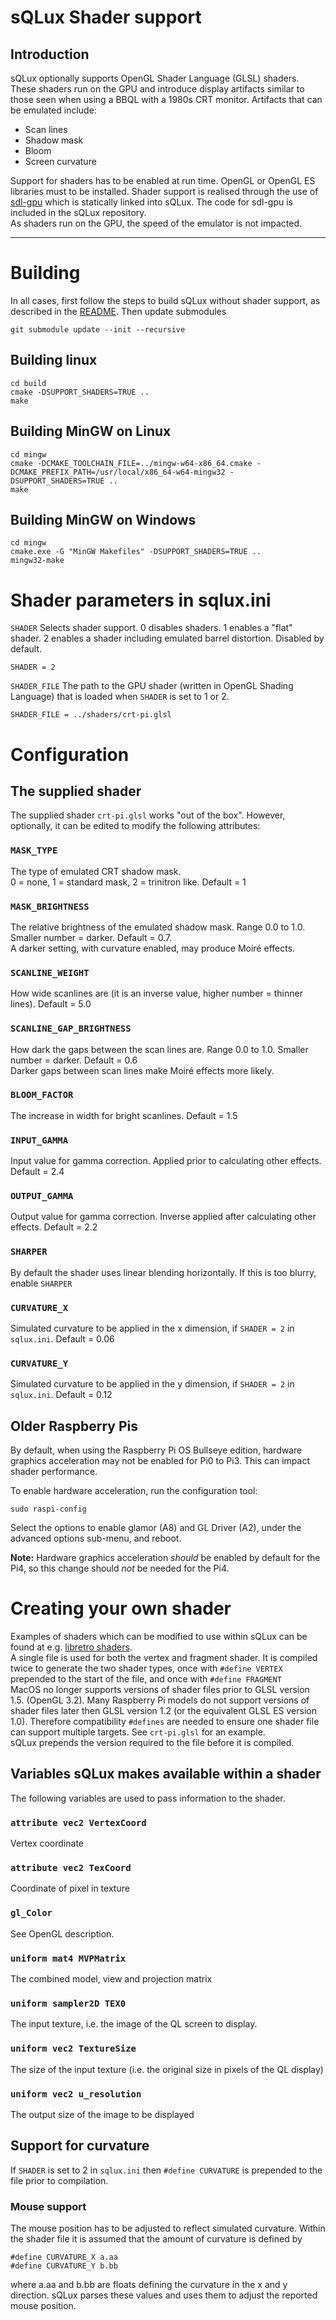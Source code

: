 # sQLux Shader support

## Introduction
sQLux optionally supports OpenGL Shader Language (GLSL) shaders. These shaders run on the GPU and introduce display artifacts similar to those seen when using a BBQL with a 1980s CRT monitor. Artifacts that can be emulated include:
+ Scan lines
+ Shadow mask
+ Bloom
+ Screen curvature

Support for shaders has to be enabled at run time. OpenGL or OpenGL ES libraries must to be installed. Shader support is realised through the use of [sdl-gpu](https://github.com/grimfang4/sdl-gpu) which is statically linked into sQLux. The code for sdl-gpu is included in the sQLux repository.  
As shaders run on the GPU, the speed of the emulator is not impacted.

---
# Building
In all cases, first follow the steps to build sQLux without shader support, as described in the [README](../README.md). Then update submodules

```
git submodule update --init --recursive
```

## Building linux
```
cd build
cmake -DSUPPORT_SHADERS=TRUE ..
make
```
## Building MinGW on Linux
```
cd mingw
cmake -DCMAKE_TOOLCHAIN_FILE=../mingw-w64-x86_64.cmake -DCMAKE_PREFIX_PATH=/usr/local/x86_64-w64-mingw32 -DSUPPORT_SHADERS=TRUE ..
make
```
## Building MinGW on Windows
```
cd mingw
cmake.exe -G "MinGW Makefiles" -DSUPPORT_SHADERS=TRUE ..
mingw32-make
```
# Shader parameters in sqlux.ini
`SHADER`  Selects shader support. 0 disables shaders. 1 enables a "flat" shader. 2 enables a shader including emulated barrel distortion. Disabled by default.

```
SHADER = 2
```

`SHADER_FILE`
The path to the GPU shader (written in OpenGL Shading Language) that is loaded when `SHADER` is set to 1 or 2.

```
SHADER_FILE = ../shaders/crt-pi.glsl
```
# Configuration
## The supplied shader
The supplied shader `crt-pi.glsl` works "out of the box". However, optionally, it can be edited to modify the following attributes:
### `MASK_TYPE`
The type of emulated CRT shadow mask.  
0 = none, 1 = standard mask, 2 = trinitron like. Default = 1
### `MASK_BRIGHTNESS`
The relative brightness of the emulated shadow mask. Range 0.0 to 1.0. Smaller number = darker. Default = 0.7.  
A darker setting, with curvature enabled, may produce Moiré effects.
### `SCANLINE_WEIGHT`
How wide scanlines are (it is an inverse value, higher number = thinner lines). Default = 5.0
### `SCANLINE_GAP_BRIGHTNESS`
How dark the gaps between the scan lines are. Range 0.0 to 1.0. Smaller number = darker. Default = 0.6  
Darker gaps between scan lines make Moiré effects more likely.
### `BLOOM_FACTOR`
The increase in width for bright scanlines. Default = 1.5
### `INPUT_GAMMA`
Input value for gamma correction. Applied prior to calculating other effects. Default = 2.4
### `OUTPUT_GAMMA`
Output value for gamma correction. Inverse applied after calculating other effects. Default = 2.2
### `SHARPER`
By default the shader uses linear blending horizontally. If this is too blurry, enable `SHARPER`
### `CURVATURE_X`
Simulated curvature to be applied in the x dimension, if `SHADER = 2` in `sqlux.ini`. Default = 0.06
### `CURVATURE_Y`
Simulated curvature to be applied in the y dimension, if `SHADER = 2` in `sqlux.ini`. Default = 0.12
## Older Raspberry Pis
By default, when using the Raspberry Pi OS Bullseye edition, hardware graphics acceleration may not be enabled for Pi0 to Pi3. This can impact shader performance.

To enable hardware acceleration, run the configuration tool:

`sudo raspi-config`

Select the options to enable glamor (A8) and GL Driver (A2), under the advanced options sub-menu, and reboot.

**Note:** Hardware graphics acceleration *should* be enabled by default for the Pi4, so this change should *not* be needed for the Pi4.

# Creating your own shader
Examples of shaders which can be modified to use within sQLux can be found at e.g. [libretro shaders](https://github.com/libretro/glsl-shaders/tree/master/crt/shaders).  
A single file is used for both the vertex and fragment shader. It is compiled twice to generate the two shader types, once with `#define VERTEX` prepended to the start of the file, and once with `#define FRAGMENT`  
MacOS no longer supports versions of shader files prior to GLSL version 1.5. (OpenGL 3.2). Many Raspberry Pi models do not support versions of shader files later then GLSL version 1.2 (or the equivalent GLSL ES version 1.0). Therefore compatibility `#defines` are needed to ensure one shader file can support multiple targets. See `crt-pi.glsl` for an example.  
sQLux prepends the version required to the file before it is compiled.
## Variables sQLux makes available within a shader
The following variables are used to pass information to the shader.
### `attribute vec2 VertexCoord`
Vertex coordinate
### `attribute vec2 TexCoord`
Coordinate of pixel in texture
### `gl_Color`
See OpenGL description.
### `uniform mat4 MVPMatrix`
The combined model, view and projection matrix
### `uniform sampler2D TEX0`
The input texture, i.e. the image of the QL screen to display.
### `uniform vec2 TextureSize`
The size of the input texture (i.e. the original size in pixels of the QL display)
### `uniform vec2 u_resolution`
The output size of the image to be displayed
## Support for curvature
If `SHADER` is set to 2 in `sqlux.ini` then `#define CURVATURE` is prepended to the file prior to compilation.
### Mouse support
The mouse position has to be adjusted to reflect simulated curvature. Within the shader file it is assumed that the amount of curvature is defined by
```
#define CURVATURE_X a.aa
#define CURVATURE_Y b.bb
```
where a.aa and b.bb are floats defining the curvature in the x and y direction. sQLux parses these values and uses them to adjust the reported mouse position.
